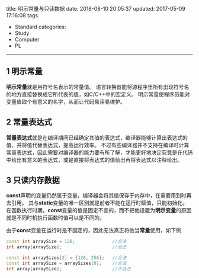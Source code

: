 title: 明示常量与只读数据
date: 2016-08-10 20:05:37
updated: 2017-05-09 17:16:08
tags:
- Standard
categories:
- Study
- Computer
- PL
---


## 1 明示常量

**明示常量**就是用符号名表示的常量值。
语言转换器能将源程序里所有出现符号名的地方直接替换成它所代表的值，如C/C++中的宏定义。
明示常量使程序员能对变量值取个有意义的名字，从而让代码易读易维护。

## 2 常量表达式

**常量表达式**就是在编译期间已经确定其值的表达式，编译器能够计算出表达式的值，并将值代替表达式，提高运行效率。
不过有些编译器并不支持在编译时计算常量表达式，因此需要对编译器的能力要有所了解，才能更好地决定究竟是在代码中给出有意义的表达式，或是直接将表达式的值给出再将表达式以注释给出。

## 3 只读内存数据

**const**声明的变量仍然属于变量，编译器会将其值保存于内存中，在需要用到时再去引用。
其与**static**变量的唯一区别就是前者不能在运行时赋值，只能初始化。
在函数执行时期，**const**变量的值是固定不变的，而不把他设置为**明示变量**的原因就是不同时机执行函数时值可以是不同的。

由于**const**变量在运行时是不固定的，因此无法真正将他当**常量**使用，如下例

```c++
const int arraySize = 128;              //合法
int array[arraySize];                   //合法

const int arraySizes[2] = {128, 256};   //合法
const int arraySize = arraySizes[0];    //合法
int array[arraySize];                   //不合法
```


